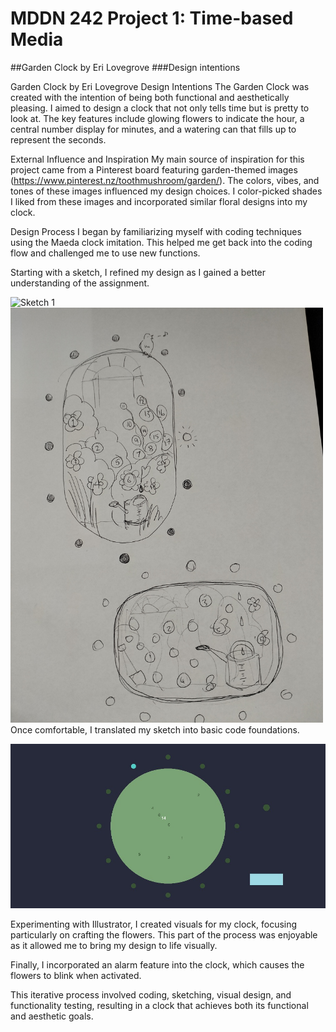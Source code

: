 # MDDN 242 Project 1: Time-based Media  
##Garden Clock by Eri Lovegrove
###Design intentions

Garden Clock by Eri Lovegrove
Design Intentions
The Garden Clock was created with the intention of being both functional and aesthetically pleasing. I aimed to design a clock that not only tells time but is pretty to look at. The key features include glowing flowers to indicate the hour, a central number display for minutes, and a watering can that fills up to represent the seconds.

External Influence and Inspiration
My main source of inspiration for this project came from a Pinterest board featuring garden-themed images (https://www.pinterest.nz/toothmushroom/garden/). The colors, vibes, and tones of these images influenced my design choices. I color-picked shades I liked from these images and incorporated similar floral designs into my clock.

Design Process
I began by familiarizing myself with coding techniques using the Maeda clock imitation. This helped me get back into the coding flow and challenged me to use new functions.

Starting with a sketch, I refined my design as I gained a better understanding of the assignment. 

![Sketch 1](sketch2.jpg)
<img src="assets/sketchno2.jpg" alt="sketch2" width="500"/>
Once comfortable, I translated my sketch into basic code foundations.

![Preview 3](assets/preview3.jpg)

Experimenting with Illustrator, I created visuals for my clock, focusing particularly on crafting the flowers. This part of the process was enjoyable as it allowed me to bring my design to life visually.

Finally, I incorporated an alarm feature into the clock, which causes the flowers to blink when activated.

This iterative process involved coding, sketching, visual design, and functionality testing, resulting in a clock that achieves both its functional and aesthetic goals.